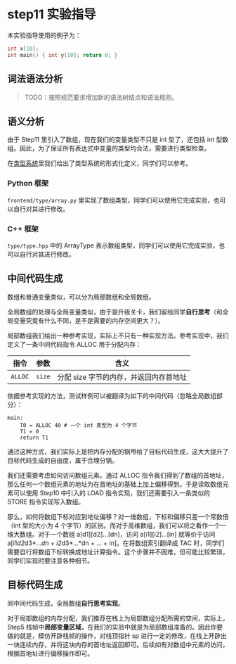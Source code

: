 # step11 实验指导

本实验指导使用的例子为：

```C
int x[10];
int main() { int y[10]; return 0; }

```

## 词法语法分析

> TODO：按照规范要求增加新的语法树结点和语法规则。

## 语义分析

由于 Step11 里引入了数组，现在我们的变量类型不只是 int 型了，还包括 int 型数组。因此，为了保证所有表达式中变量的类型均合法，需要进行类型检查。

在[类型系统](./typesystem.md)里我们给出了类型系统的形式化定义，同学们可以参考。

### Python 框架

`frontend/type/array.py` 里实现了数组类型，同学们可以使用它完成实验，也可以自行对其进行修改。

### C++ 框架

`type/type.hpp` 中的 ArrayType 表示数组类型，同学们可以使用它完成实验，也可以自行对其进行修改。

## 中间代码生成

数组和普通变量类似，可以分为局部数组和全局数组。

全局数组的处理与全局变量类似，由于是升级关卡，我们留给同学**自行思考**（和全局变量究竟有什么不同，是不是需要的内存空间更大？）。

局部数组我们给出一种参考实现，实际上不只有一种实现方法。参考实现中，我们定义了一条中间代码指令 ALLOC 用于分配内存：

| 指令 | 参数 | 含义 |
| --- | --- | --- |
| `ALLOC` | `size` | 分配 size 字节的内存，并返回内存首地址 |

依据参考实现的方法，测试样例可以被翻译为如下的中间代码（忽略全局数组部分）：

```
main:
    T0 = ALLOC 40 # 一个 int 类型为 4 个字节
    T1 = 0
    return T1
```

通过这种方式，我们实际上是把内存分配的锅甩给了目标代码生成，这大大提升了目标代码生成的自由度，属于合理分锅。

我们还需要考虑如何访问数组元素。通过 ALLOC 指令我们得到了数组的首地址，那么任何一个数组元素的地址为在首地址的基础上加上偏移得到。于是读取数组元素可以使用 Step10 中引入的 LOAD 指令实现，我们还需要引入一条类似的 STORE 指令实现写入数组。

那么，如何将数组下标对应到地址偏移？对一维数组，下标和偏移只差一个常数倍（int 型的大小为 4 个字节）的区别。而对于高维数组，我们可以将之看作一个一维大数组。对于一个数组 a[d1][d2]...[dn]，访问 a[i1][i2]...[in] 就等价于访问 a[i1*d2*d3*...*dn + i2*d3*...*dn + ... + in]。在将数组索引翻译成 TAC 时，同学们需要自行将数组下标转换成地址计算指令。这个步骤并不困难，但可能比较繁琐，同学们实现时要注意各种细节。

## 目标代码生成

同中间代码生成，全局数组**自行思考实现**。

对于局部数组的内存分配，我们推荐在栈上为局部数组分配所需的空间，实际上，Step5 栈帧中**局部变量区域**，在我们的实验中就是为局部数组准备的。因此你要做的就是，模仿开辟栈帧的操作，对栈顶指针 sp 进行一定的修改，在栈上开辟出一块连续内存，并将这块内存的首地址返回即可。后续如有对数组中元素的访问，根据首地址进行偏移操作即可。

